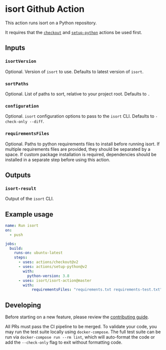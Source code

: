# isort Github Action

This action runs isort on a Python repository.

It requires that the [`checkout`][github-checkout] and [`setup-python`][github-setup-python] actions be used first.

## Inputs

### `isortVersion`

Optional. Version of `isort` to use. Defaults to latest version of `isort`.

### `sortPaths`

Optional. List of paths to sort, relative to your project root. Defaults to `.`

### `configuration`

Optional. `isort` configuration options to pass to the `isort` CLI. Defaults to `-check-only --diff`.

### `requirementsFiles`

Optional. Paths to python requirements files to install before running isort.
If multiple requirements files are provided, they should be separated by a space.
If custom package installation is required, dependencies should be installed in a separate step before using this action.

## Outputs

### `isort-result`

Output of the `isort` CLI.

## Example usage

```yaml
name: Run isort
on:
  - push

jobs:
  build:
    runs-on: ubuntu-latest
    steps:
      - uses: actions/checkout@v2
      - uses: actions/setup-python@v2
        with:
          python-version: 3.8
      - uses: isort/isort-action@master
        with:
            requirementsFiles: "requirements.txt requirements-test.txt"
```

## Developing

Before starting on a new feature, please review the [contributing guide][contributors-guide].

All PRs must pass the CI pipeline to be merged.
To validate your code, you may run the test suite locally using `docker-compose`.
The full test suite can be run via `docker-compose run --rm lint`, which will auto-format the code
or add the `--check-only` flag to exit without formatting code.

[contributors-guide]: CONTRIBUTING.md
[github-checkout]: https://github.com/actions/checkout
[github-setup-python]: https://github.com/actions/setup-python
